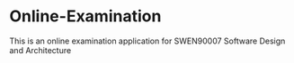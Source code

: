 # Online-Examination
This is an online examination application for SWEN90007 Software Design and Architecture
